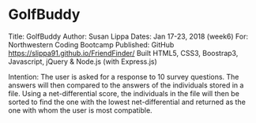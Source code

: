 # GolfBuddy
Title: GolfBuddy
Author: Susan Lippa
Dates:  Jan 17-23, 2018 (week6)
For:  Northwestern Coding Bootcamp
Published: GitHub <https://slippa91.github.io/FriendFinder/>
Built HTML5, CSS3, Boostrap3, Javascript, jQuery & Node.js (with Express.js)


Intention: The user is asked for a response to 10 survey questions. The answers will then compared to the answers of the individuals stored in a file. Using a net-differential score, the individuals in the file will then be sorted to find the one with the lowest net-differential and returned as the one with whom the user is most compatible.